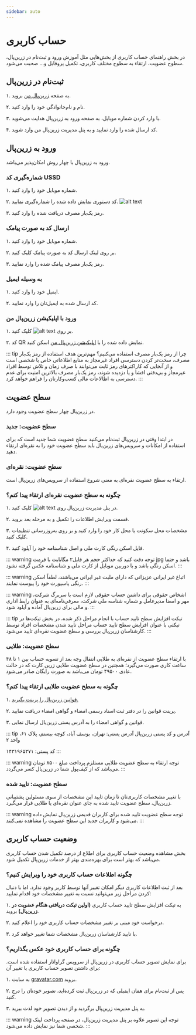 ```yaml
---
sidebar: auto
---
```


# حساب کاربری

در بخش راهنمای حساب کاربری از بخش‌هایی مثل آموزش ورود و ثبت‌نام در زرین‌پال، سطوح عضویت، ارتقاء به سطوح مختلف کاربری، تکمیل پروفایل و… صحبت می‌شود.

## ثبت‌نام در زرین‌پال

۱. به صفحه 
[زرین‌پال من](https://my.zarinpal.com/auth/register)
 بروید. 

۲. نام و نام‌خانوادگی خود را وارد کنید.

۳. با وارد کردن شماره موبایل، به صفحه ورود به زرین‌پال هدایت می‌شوید.

۴. کد ارسال شده را وارد نمایید و به پنل مدیریت زرین‌پال من وارد شوید.

## ورود به زرین‌پال 

ورود به زرین‌پال با چهار روش امکان‌پذیر می‌باشد.

### شماره‌گیری کد USSD

۱. شماره موبایل خود را وارد کنید.

۲. کد دستوری نمایش داده شده را شماره‌گیری نمایید. ![alt text](/user/01.png)

۳. رمز یک‌بار مصرف دریافت شده را وارد کنید.

### ارسال کد به صورت پیامک

۱. شماره موبایل خود را وارد کنید.

۲. بر روی لینک ارسال کد به صورت پیامک کلیک کنید.

۳. رمز یک‌بار مصرف پیامک شده را وارد نمایید.


### به وسیله ایمیل

۱. ایمیل خود را وارد کنید.

۲. کد ارسال شده به ایمیل‌تان را وارد نمایید.


### ورود با اپلیکیشن زرین‌پال من

۱. بر روی  ![alt text](/user/02.png)  کلیک کنید.

۲. کد QR نمایش داده شده را با 
[اپلیکیشن زرین‌پال من](https://www.zarinpal.com/application.html)
اسکن کنید.


::: tip چرا از رمز یک‌بار مصرف استفاده می‌کنیم؟
مهم‌ترین هدف استفاده از رمز یک‌بار مصرف، سخت‌تر کردن دسترسی افراد غیرمجاز به منابع اطلاعاتی خاص یا شخصی است و از آنجایی که کاراکترهای رمز ثابت می‌توانند با صرف زمان و تلاش توسط افراد غیرمجاز و بی‌دقتی افشا و یا دزدیده شوند، رمز یک‌بار مصرف بالاترین امنیت برای عدم دسترسی به اطالاعات مالی کسب‌وکارتان را فراهم خواهد کرد.
:::

## سطح عضویت

در زرین‌پال چهار سطح عضویت وجود دارد.

### سطح عضویت: جدید 

در ابتدا وقتی در زرین‌پال ثبت‌نام می‌کنید سطح عضویت شما جدید است که برای استفاده از امکانات و سرویس‌های زرین‌پال باید سطح عضویت خود را به نقره‌ای ارتقاء دهید.

### سطح عضویت: نقره‌ای 

ارتقاء به سطح عضویت نقره‌ای به معنی شروع استفاده از سرویس‌های زرین‌پال است.

### چگونه به سطح عضویت نقره‌ای ارتقاء پیدا کنم؟ 

۱. در پنل مدیریت زرین‌پال روی ![alt text](/user/03.png) کلیک کنید.

۲. قسمت ویرایش اطلاعات را تکمیل و به مرحله بعد بروید.

۳. مشخصات محل سکونت یا محل کار خود را وارد کنید و بر روی به‌روزرسانی تنظیمات کلیک کنید.

۴. فایل اسکن رنگی کارت ملی و اصل شناسنامه خود را آپلود کنید.

::: warning توجه
دقت کنید که حداکثر حجم هر فایل۲ مگابایت با فرمت jpg باشد و حتما اسکن رنگی باشد و با دوربین موبایل از کارت ملی و شناسنامه عکس گرفته نشود.
:::

::: warning اتباع غیر ایرانی
عزیزانی که دارای ملیت غیر ایرانی می‌باشند، لطفاً اسکن رنگی پاسپورت خود را پیوست نمایند.
:::

::: warning اشخاص حقوقی
برای داشتن حساب حقوقی لازم است با سربرگ شرکت، مهر و امضا مدیرعامل و شماره شناسه ملی شرکت، معرفی‌نامه‌ای به عنوان رابط اداری و مالی برای زرین‌پال آماده و آپلود شود.
:::

::: tip تیکت افزایش سطح تایید حساب
با انجام مراحل ذکر شده، در بخش تیکت‌ها در تیکتی با عنوان افزایش سطح تایید حساب مراحل تایید شدن مشخصات افراد توسط کارشناسان زرین‌پال بررسی و سطح عضویت نقره‌ای تایید می‌شود.
:::

### سطح عضویت: طلایی

با ارتقاء سطح عضویت از نقره‌ای به طلایی انتقال وجه بعد از تسویه حساب بین ۱ تا ۴۸ ساعت کاری صورت می‌گیرد؛ همچنین در سطح عضویت طلایی زرین کارت که در حالت عادی ۴۹۵۰۰ تومان می‌باشد به صورت رایگان صادر می‌شود.

### چگونه به سطح عضویت طلایی ارتقاء پیدا کنم؟

۱. [قوانین زرین‌پال را پرینت بگیرید.](https://cdn.zarinpal.com/files/rules.pdf)

۲. پرینت قوانین را در دفتر ثبت اسناد رسمی امضاء و گواهی امضاء دریافت نمایید.

۳. قوانین و گواهی امضاء را به آدرس پستی زرین‌پال ارسال نمایی.

::: tip آدرس و کد پستی زرین‌پال
آدرس پستی: تهران، یوسف آباد، کوچه بیستم، پلاک ۶۱، واحد ۲

کد پستی: ۱۴۳۱۹۶۵۳۷۱
:::

::: warning توجه
ارتقاء به سطح عضویت طلایی مستلزم پرداخت مبلغ ۸۵۰۰ تومان می‌باشد که از کیف‌پول شما در زرین‌پال کسر می‌گردد.
:::

### سطح عضویت: تایید شده

با تغییر مشخصات کاربری‌تان تا زمان تایید این مشخصات از سوی مسئولین پشتیبانی زرین‌پال، سطح عضویت تایید شده به جای عنوان نقره‌ای یا طلایی قرار می‌گیرد.

::: warning توجه
سطح عضویت تایید شده برای کاربران قدیمی زرین‌پال نمایش داده می‌شود و کاربران جدید این سطح عضویت را مشاهده نمی‌کنند.
:::

## وضعیت حساب کاربری

بخش مشاهده وضعیت حساب کاربری برای اطلاع از درصد تکمیل شدن حساب کاربری می‌باشد که بهتر است برای بهره‌مندی بهتر از خدمات زرین‌پال تکمیل شود.

### چگونه اطلاعات حساب کاربری خود را ویرایش کنیم؟

بعد از ثبت اطلاعات کاربری دیگر امکان تغییر آنها توسط کاربر وجود ندارد. اما با دنبال کردن مراحل زیر می‌توانید نسبت به تغییر مشخصات خود اقدام نمایید:

۱. به تیکت افزایش سطح تایید حساب کاربری **(اولین تیکت دریافتی هنگام عضویت در زرین‌پال)** بروید.

۲. درخواست خود مبنی بر تغییر مشخصات حساب کاربری خود را اعلام کنید.

۳. با تایید کارشناسان زرین‌پال مشخصات شما تغییر خواهد کرد.

### چگونه برای حساب کاربری خود عکس بگذاریم؟

برای نمایش تصویر حساب کاربری در زرین‌پال از سرویس گراواتار استفاده شده است. برای داشتن تصویر حساب کاربری یا تغییر آن:

۱. به سایت 
[gravatar.com](https://en.gravatar.com/) بروید.

۲. پس از ثبت‌نام برای همان ایمیلی که در زرین‌پال ثبت کرده‌اید، تصویر خودتان را درج کنید.

۳. به پنل مدیریت زرین‌پال برگردید و از دیدن تصویر خود لذت ببرید.

::: warning توجه
این تصویر علاوه بر پنل مدیریت زرین‌پال، در صفحه پرداخت لینک شخصی شما نیز نمایش داده می‌شود.
:::


